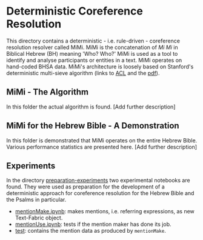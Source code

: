 # Deterministic Coreference Resolution

This directory contains a deterministic - i.e. rule-driven - coreference resolution resolver called MiMi. MiMi is the concatenation of *Mi Mi* in Biblical Hebrew (BH) meaning 'Who? Who?' MiMi is used as a tool to identify and analyse participants or entities in a text. MiMi operates on hand-coded BHSA data. MiMi's architecture is loosely based on Stanford's deterministic multi-sieve algorithm (links to [ACL](https://www.aclweb.org/anthology/J13-4004/) and the [pdf](https://www.aclweb.org/anthology/J13-4004.pdf)). 

## MiMi - The Algorithm

In this folder the actual algorithm is found. [Add further description]

## MiMi for the Hebrew Bible - A Demonstration

In this folder is demonstrated that MiMi operates on the entire Hebrew Bible. Various performance statistics are presented here. [Add further description]

## Experiments

In the directory [preparation-experiments](https://github.com/cmerwich/participant-analysis/tree/master/mimi/preparation-experiments) two experimental notebooks are found. They were used as preparation for the development of a deterministic approach for coreference resolution for the Hebrew Bible and the Psalms in particular.
* [mentionMake.ipynb](mentionMake.ipynb): makes mentions, i.e. referring expressions, as new Text-Fabric object. 
* [mentionUse.ipynb](mentionUse.ipynb): tests if the mention maker has done its job. 
* [test](https://github.com/cmerwich/participant-analysis/tree/master/test/tf): contains the mention data as produced by `mentionMake`. 